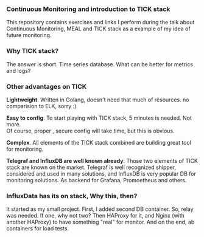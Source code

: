 ### Continuous Monitoring and introduction to TICK stack

This repository contains exercises and links I perform during 
the talk about Continuous Monitoring, MEAL and TICK stack as a 
example of my idea of future monitoring.

### Why TICK stack?

The answer is short. Time series database. What can be better for 
metrics and logs? 

### Other advantages on TICK

__Lightweight__. Written in Golang, doesn't need that much of 
resources. no comparision  to ELK, sorry :)

__Easy to config__. To start playing with TICK stack, 5 minutes is needed. Not more.  
Of course, proper , secure config will take time, but this is obvious.

__Complex__. All elements of the TICK stack combined are building great tool for monitoring.

__Telegraf and InfluxDB are well known already__. Those two elements of TICK stack are known on the market. Telegraf is well recognized shipper, considered and used in many solutions, and InfluxDB is very popular DB for monitoring solutions. As backend for Grafana, Promoetheus and others.

### InfluxData has its on stack, Why this, then?

It started as my small project. First, I added second DB container. 
So, relay was needed. If one, why not two? Then HAProxy for it, and Nginx (with another HAProxy) to have something "real" for monitor. And on the end, ab containers for load tests.